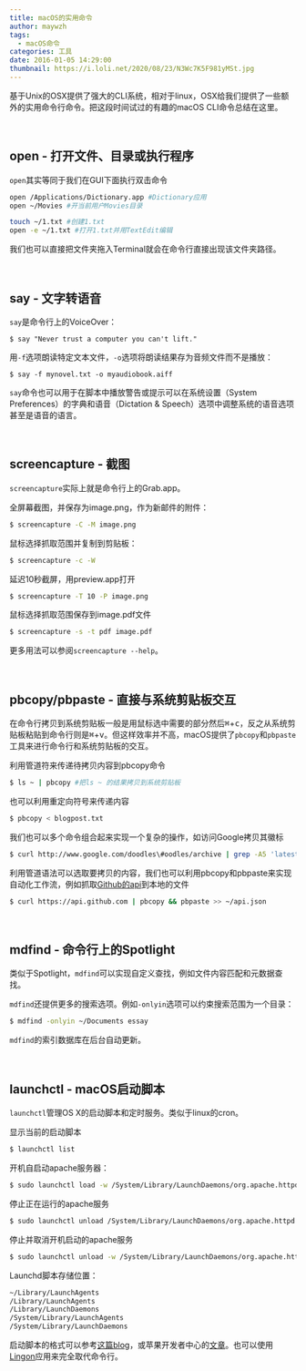 ```yaml
---
title: macOS的实用命令
author: maywzh
tags:
  - macOS命令
categories: 工具
date: 2016-01-05 14:29:00
thumbnail: https://i.loli.net/2020/08/23/N3Wc7K5F981yMSt.jpg
---
```

基于Unix的OSX提供了强大的CLI系统，相对于linux，OSX给我们提供了一些额外的实用命令行命令。把这段时间试过的有趣的macOS CLI命令总结在这里。

<!--more-->

&nbsp;
## open - 打开文件、目录或执行程序

`open`其实等同于我们在GUI下面执行双击命令

```bash
open /Applications/Dictionary.app #Dictionary应用 
open ~/Movies #开当前用户Movies目录

touch ~/1.txt #创建1.txt
open -e ~/1.txt #打开1.txt并用TextEdit编辑
```

我们也可以直接把文件夹拖入Terminal就会在命令行直接出现该文件夹路径。


&nbsp;
## say - 文字转语音

`say`是命令行上的VoiceOver：

```
$ say "Never trust a computer you can't lift."
```

用`-f`选项朗读特定文本文件，`-o`选项将朗读结果存为音频文件而不是播放：

```
$ say -f mynovel.txt -o myaudiobook.aiff
```

`say`命令也可以用于在脚本中播放警告或提示可以在系统设置（System Preferences）的字典和语音（Dictation & Speech）选项中调整系统的语音选项甚至是语音的语言。


&nbsp;
## screencapture - 截图

`screencapture`实际上就是命令行上的Grab.app。

全屏幕截图，并保存为image.png，作为新邮件的附件：

``` bash
$ screencapture -C -M image.png 
```

鼠标选择抓取范围并复制到剪贴板：

```bash
$ screencapture -c -W
```

延迟10秒截屏，用preview.app打开

```bash
$ screencapture -T 10 -P image.png
```

鼠标选择抓取范围保存到image.pdf文件

```bash
$ screencapture -s -t pdf image.pdf
```

更多用法可以参阅`screencapture --help`。


&nbsp;
## pbcopy/pbpaste - 直接与系统剪贴板交互

在命令行拷贝到系统剪贴板一般是用鼠标选中需要的部分然后<kbd>⌘</kbd>+<kbd>c</kbd>，反之从系统剪贴板粘贴到命令行则是<kbd>⌘</kbd>+<kbd>v</kbd>。但这样效率并不高，macOS提供了`pbcopy`和`pbpaste`工具来进行命令行和系统剪贴板的交互。

利用管道符来传递待拷贝内容到pbcopy命令

```bash
$ ls ~ | pbcopy #把ls ~ 的结果拷贝到系统剪贴板 
```

也可以利用重定向符号来传递内容

```bash
$ pbcopy < blogpost.txt
```

我们也可以多个命令组合起来实现一个复杂的操作，如访问Google拷贝其徽标

```bash
$ curl http://www.google.com/doodles\#oodles/archive | grep -A5 'latest-doodle on' | grep 'img src' | sed s/.*'<img src="\/\/'/''/ | sed s/'" alt=".*'/''/ | pbcopy
```

利用管道语法可以选取要拷贝的内容，我们也可以利用pbcopy和pbpaste来实现自动化工作流，例如抓取[Github的api](api.github.com)到本地的文件

```bash
$ curl https://api.github.com | pbcopy && pbpaste >> ~/api.json
```


&nbsp;
## mdfind - 命令行上的Spotlight

类似于Spotlight，`mdfind`可以实现自定义查找，例如文件内容匹配和元数据查找。

`mdfind`还提供更多的搜索选项。例如`-onlyin`选项可以约束搜索范围为一个目录：

```bash
$ mdfind -onlyin ~/Documents essay
```

`mdfind`的索引数据库在后台自动更新。


&nbsp;
## launchctl - macOS启动脚本

`launchctl`管理OS X的启动脚本和定时服务。类似于linux的cron。

显示当前的启动脚本

```bash
$ launchctl list
```

开机自启动apache服务器：

```bash
$ sudo launchctl load -w /System/Library/LaunchDaemons/org.apache.httpd.plist
```

停止正在运行的apache服务

```bash
$ sudo launchctl unload /System/Library/LaunchDaemons/org.apache.httpd.plist 
```

停止并取消开机启动的apache服务

```bash
$ sudo launchctl unload -w /System/Library/LaunchDaemons/org.apache.httpd.plist 
```

Launchd脚本存储位置：

```bash
~/Library/LaunchAgents    
/Library/LaunchAgents          
/Library/LaunchDaemons
/System/Library/LaunchAgents
/System/Library/LaunchDaemons
```

启动脚本的格式可以参考[这篇blog](http://paul.annesley.cc/2012/09/mac-os-x-launchd-is-cool/)，或苹果开发者中心的[文章](https://developer.apple.com/library/mac/documentation/MacOSX/Conceptual/BPSystemStartup/Chapters/CreatingLaunchdJobs.html)。也可以使用[Lingon](http://www.peterborgapps.com/lingon/)应用来完全取代命令行。







